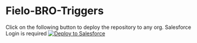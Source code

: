 # Fielo-BRO-Triggers

Click on the following button to deploy the repository to any org. Salesforce Login is required
<a href="https://githubsfdeploy.herokuapp.com?owner=Fielo-Connectors&repo=fielo-bro-triggers&ref=master">
  <img alt="Deploy to Salesforce"
       src="https://raw.githubusercontent.com/afawcett/githubsfdeploy/master/deploy.png">
</a>
